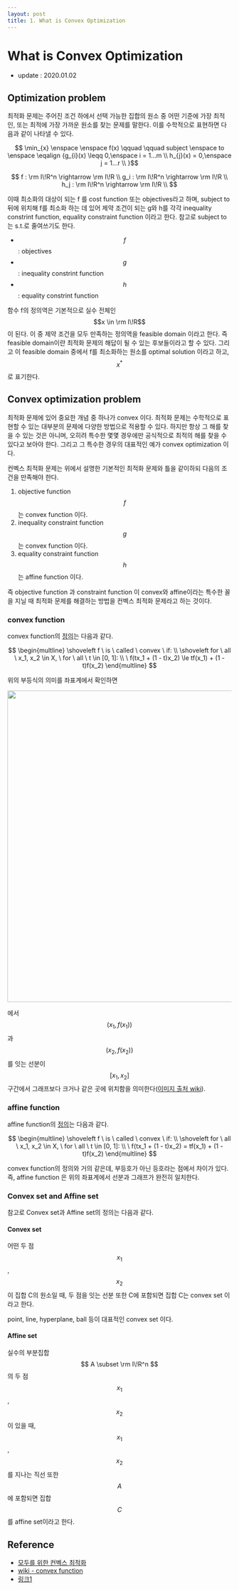 ```yaml
---
layout: post
title: 1. What is Convex Optimization
---
```


# What is Convex Optimization

- update : 2020.01.02
  
## Optimization problem

최적화 문제는 주어진 조건 하에서 선택 가능한 집합의 원소 중 어떤 기준에 가장 최적인, 또는 최적에 가장 가까운 원소를 찾는 문제를 말한다. 이를 수학적으로 표현하면 다음과 같이 나타낼 수 있다.

$$ \min_{x} \enspace \enspace f(x)
\qquad
\qquad
subject \enspace to \enspace
\eqalign {g_{i}(x) \leqq 0,\enspace i = 1...m \\
           h_{j}(x) = 0,\enspace j = 1...r \\
}$$

$$
f : \rm I\!R^n \rightarrow \rm I\!R  \\
g_i : \rm I\!R^n \rightarrow \rm I\!R  \\
h_j : \rm I\!R^n \rightarrow \rm I\!R  \\
$$

이때 최소화의 대상이 되는 f 를 cost function 또는 objectives라고 하며, subject to 뒤에 위치해 f를 최소화 하는 데 있어 제약 조건이 되는 g와 h를 각각 inequality constrint function, equality constraint function 이라고 한다. 참고로 subject to 는 s.t.로 줄여쓰기도 한다.

- $$f$$ : objectives
- $$g$$ : inequality constrint function
- $$h$$ : equality constrint function

함수 f의 정의역은 기본적으로 실수 전체인 $$x \in \rm I\!R$$ 이 된다. 이 중 제약 조건을 모두 만족하는 정의역을 feasible domain 이라고 한다. 즉 feasible domain이란 최적화 문제의 해답이 될 수 있는 후보들이라고 할 수 있다. 그리고 이 feasible domain 중에서 f를 최소화하는 원소를 optimal solution 이라고 하고, $$x^*$$ 로 표기한다.

## Convex optimization problem

최적화 문제에 있어 중요한 개념 중 하나가 convex 이다. 최적화 문제는 수학적으로 표현할 수 있는 대부분의 문제에 다양한 방법으로 적용할 수 있다. 하지만 항상 그 해를 찾을 수 있는 것은 아니며, 오히려 특수한 몇몇 경우에만 공식적으로 최적의 해를 찾을 수 있다고 보아야 한다. 그리고 그 특수한 경우의 대표적인 예가 convex optimization 이다.

컨벡스 최적화 문제는 위에서 설명한 기본적인 최적화 문제와 틀을 같이하되 다음의 조건을 만족해야 한다.

1. objective function $$f$$ 는 convex function 이다.
2. inequality constraint function $$g$$ 는 convex function 이다.
3. equality constraint function $$h$$ 는 affine function 이다.

즉 objective function 과 constraint function 이 convex와 affine이라는 특수한 꼴을 지닐 때 최적화 문제를 해결하는 방법을 컨벡스 최적화 문제라고 하는 것이다.

### convex function

convex function의 [정의](<https://en.wikipedia.org/wiki/Convex_function>)는 다음과 같다.

$$
\begin{multline}
\shoveleft f \ is \ called \ convex \ if: \\
\shoveleft for \ all \ x_1, x_2 \in X, \ for \ all \ t \in [0, 1]: \\
\ f(tx_1 + (1 - t)x_2) \le tf(x_1) + (1 - t)f(x_2)
\end{multline}
$$

위의 부등식의 의미를 좌표계에서 확인하면

<img src="{{site.url}}/image/study/convex_function.png" width = 700>

에서 $$(x_1, f(x_1))$$ 과 $$(x_2, f(x_2))$$ 를 잇는 선분이 $$[x_1, x_2]$$ 구간에서 그래프보다 크거나 같은 곳에 위치함을 의미한다([이미지 출처 wiki](<https://en.wikipedia.org/wiki/Convex_function>)).

### affine function

affine function의 [정의](<https://glossary.informs.org/ver2/mpgwiki/index.php?title=Affine_function>)는 다음과 같다.

$$
\begin{multline}
\shoveleft f \ is \ called \ convex \ if: \\
\shoveleft for \ all \ x_1, x_2 \in X, \ for \ all \ t \in [0, 1]: \\
\ f(tx_1 + (1 - t)x_2) = tf(x_1) + (1 - t)f(x_2)
\end{multline}
$$

convex function의 정의와 거의 같은데, 부등호가 아닌 등호라는 점에서 차이가 있다. 즉, affine function 은 위의 좌표계에서 선분과 그래프가 완전히 일치한다.

### Convex set and Affine set

참고로 Convex set과 Affine set의 정의는 다음과 같다.

#### Convex set

어떤 두 점 $$ x_1 $$, $$ x_2 $$ 이 집합 C의 원소일 때, 두 점을 잇는 선분 또한 C에 포함되면 집합 C는 convex set 이라고 한다.

point, line, hyperplane, ball 등이 대표적인 convex set 이다.

#### Affine set

실수의 부분집합 $$ A \subset \rm I\!R^n $$ 의 두 점 $$ x_1 $$, $$ x_2 $$ 이 있을 때, $$ x_1 $$, $$ x_2 $$ 를 지나는 직선 또한 $$A$$에 포함되면 집합 $$C$$를 affine set이라고 한다.

## Reference

- [모두를 위한 컨벡스 최적화](<https://wikidocs.net/book/1896>)
- [wiki - convex function](<https://en.wikipedia.org/wiki/Convex_function>) 
- [링크1](<https://glossary.informs.org/ver2/mpgwiki/index.php?title=Affine_function>)
